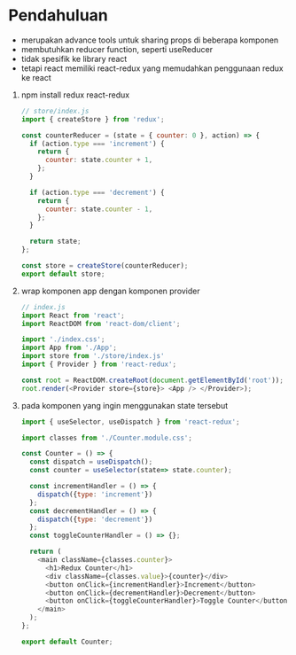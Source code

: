 # Pendahuluan

- merupakan advance tools untuk sharing props di beberapa komponen
- membutuhkan reducer function, seperti useReducer
- tidak spesifik ke library react
- tetapi react memiliki react-redux yang memudahkan penggunaan redux ke react

1. npm install redux react-redux

    ```javascript
    // store/index.js
    import { createStore } from 'redux';

    const counterReducer = (state = { counter: 0 }, action) => {
      if (action.type === 'increment') {
        return {
          counter: state.counter + 1,
        };
      }

      if (action.type === 'decrement') {
        return {
          counter: state.counter - 1,
        };
      }

      return state;
    };

    const store = createStore(counterReducer);
    export default store;
    ```

2. wrap komponen app dengan komponen provider

    ```javascript
    // index.js
    import React from 'react';
    import ReactDOM from 'react-dom/client';

    import './index.css';
    import App from './App';
    import store from './store/index.js'
    import { Provider } from 'react-redux';

    const root = ReactDOM.createRoot(document.getElementById('root'));
    root.render(<Provider store={store}> <App /> </Provider>);
    ```

3. pada komponen yang ingin menggunakan state tersebut

    ```javascript
    import { useSelector, useDispatch } from 'react-redux';

    import classes from './Counter.module.css';

    const Counter = () => {
      const dispatch = useDispatch();
      const counter = useSelector(state=> state.counter);

      const incrementHandler = () => {
        dispatch({type: 'increment'})
      };
      const decrementHandler = () => {
        dispatch({type: 'decrement'})
      };
      const toggleCounterHandler = () => {};

      return (
        <main className={classes.counter}>
          <h1>Redux Counter</h1>
          <div className={classes.value}>{counter}</div>
          <button onClick={incrementHandler}>Increment</button>
          <button onClick={decrementHandler}>Decrement</button>
          <button onClick={toggleCounterHandler}>Toggle Counter</button>
        </main>
      );
    };

    export default Counter;
    ```
